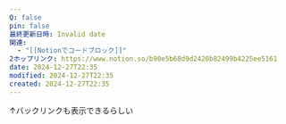 ```yaml
---
Q: false
pin: false
最終更新日時: Invalid date
関連:
  - "[[Notionでコードブロック]]"
2ホップリンク: https://www.notion.so/b90e5b68d9d2420b82499b4225ee5161
date: 2024-12-27T22:35
modified: 2024-12-27T22:35
created: 2024-12-27T22:35
---
```

↑バックリンクも表示できるらしい